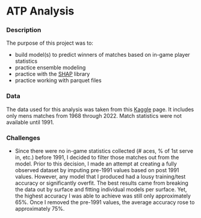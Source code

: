 # ATP Analysis


### Description

The purpose of this project was to:
- build model(s) to predict winners of matches based on in-game player statistics
- practice ensemble modeling
- practice with the [SHAP](https://shap.readthedocs.io/en/latest/) library
- practice working with parquet files


### Data

The data used for this analysis was taken from this [Kaggle](https://www.kaggle.com/datasets/sijovm/atpdata/data) page.  It includes only mens matches from 1968 through 2022.  Match statistics were not available until 1991.


### Challenges
- Since there were no in-game statistics collected (# aces, % of 1st serve in, etc.) before 1991, I decided to filter those matches out from the model.  Prior to this decision, I made an attempt at creating a fully observed dataset by imputing pre-1991 values based on post 1991 values.  However, any model that I produced had a lousy training/test accuracy or significantly overfit.  The best results came from breaking the data out by surface and fitting individual models per surface.  Yet, the highest accuracy I was able to achieve was still only approximately 65%.  Once I removed the pre-1991 values, the average accuracy rose to approximately 75%.
